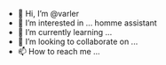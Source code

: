 - 👋 Hi, I’m @varler
- 👀 I’m interested in ... homme assistant 
- 🌱 I’m currently learning ...
- 💞️ I’m looking to collaborate on ...
- 📫 How to reach me ...

<!---
varler/varler is a ✨ special ✨ repository because its `README.md` (this file) appears on your GitHub profile.
You can click the Preview link to take a look at your changes.
--->
